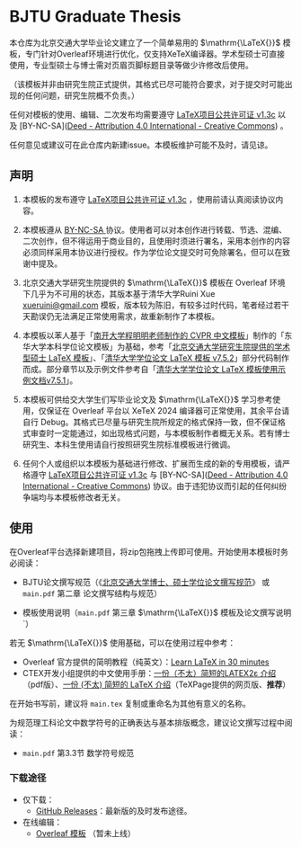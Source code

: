 
# BJTU Graduate Thesis

本仓库为北京交通大学毕业论文建立了一个简单易用的 $\mathrm{\LaTeX{}}$ 模板，专门针对Overleaf环境进行优化，仅支持XeTeX编译器。学术型硕士可直接使用，专业型硕士与博士需对页眉页脚标题目录等做少许修改后使用。

（该模板并非由研究生院正式提供，其格式已尽可能符合要求，对于提交时可能出现的任何问题，研究生院概不负责。）

任何对模板的使用、编辑、二次发布均需要遵守 [LaTeX项目公共许可证 v1.3c](https://www.latex-project.org/lppl/lppl-1-3c/) 以及 [BY-NC-SA]([Deed - Attribution 4.0 International - Creative Commons](https://creativecommons.org/licenses/by/4.0/deed.en)) 。

任何意见或建议可在此仓库内新建issue。本模板维护可能不及时，请见谅。

## 声明

1. 本模板的发布遵守 [LaTeX项目公共许可证 v1.3c](https://www.latex-project.org/lppl/lppl-1-3c/) ，使用前请认真阅读协议内容。

2. 本模板遵从 [BY-NC-SA ](https://creativecommons.org/licenses/by/4.0/deed.en) 协议。使用者可以对本创作进行转载、节选、混编、二次创作，但不得运用于商业目的，且使用时须进行署名，采用本创作的内容必须同样采用本协议进行授权。作为学位论文提交时可免除署名，但可以在致谢中提及。
   
3. 北京交通大学研究生院提供的 $\mathrm{\LaTeX{}}$ 模板在 Overleaf 环境下几乎为不可用的状态，其版本基于清华大学Ruini Xue <xueruini@gmail.com> 模板，版本较为陈旧，有较多过时代码，笔者经过若干天勘误仍无法满足正常使用需求，故重新制作了本模板。
   
4. 本模板以苯人基于「[南开大学程明明老师制作的 CVPR 中文模板](https://www.overleaf.com/read/rzdpjzqwkdwb)」制作的「东华大学本科学位论文模板」为基础，参考「[北京交通大学研究生院提供的学术型硕士 LaTeX 模板](https://gs.bjtu.edu.cn/glwj/xw/35aeeacb625243cd8297e13b332e32dc.htm)」、「[清华大学学位论文 LaTeX 模板 v7.5.2](https://github.com/tuna/thuthesis)」部分代码制作而成。部分章节以及示例文件参考自「[清华大学学位论文 LaTeX 模板使用示例文档v7.5.1](https://www.overleaf.com/latex/templates/thuthesis-tsinghua-university-thesis-latex-template/cfwgcxtvkbsx)」。
   
5. 本模板可供给交大学生们写毕业论文及 $\mathrm{\LaTeX{}}$ 学习参考使用，仅保证在 Overleaf 平台以 XeTeX 2024 编译器可正常使用，其余平台请自行 Debug。其格式已尽量与研究生院所规定的格式保持一致，但不保证格式审查时一定能通过，如出现格式问题，与本模板制作者概无关系。若有博士研究生、本科生使用请自行按照研究生院标准模板进行微调。
   
6. 任何个人或组织以本模板为基础进行修改、扩展而生成的新的专用模板，请严格遵守 [LaTeX项目公共许可证 v1.3c](https://www.latex-project.org/lppl/lppl-1-3c/) 与 [BY-NC-SA]([Deed - Attribution 4.0 International - Creative Commons](https://creativecommons.org/licenses/by/4.0/deed.en)) 协议。由于违犯协议而引起的任何纠纷争端均与本模板修改者无关。

## 使用

在Overleaf平台选择新建项目，将zip包拖拽上传即可使用。开始使用本模板时务必阅读：

* BJTU论文撰写规范（《[北京交通大学博士、硕士学位论文撰写规范](http://sse.bjtu.edu.cn/media/attachments/2017/07/20170725101952.pdf)》 或 `main.pdf` 第二章 论文撰写结构与规范）

* 模板使用说明（`main.pdf` 第三章 $\mathrm{\LaTeX{}}$ 模板及论文撰写说明`）

若无 $\mathrm{\LaTeX{}}$ 使用基础，可以在使用过程中参考：

* Overleaf 官方提供的简明教程（纯英文）：[Learn LaTeX in 30 minutes](https://www.overleaf.com/learn/latex/Learn_LaTeX_in_30_minutes)
* CTEX开发小组提供的中文使用手册：[一份（不太）简短的LATEX2ε 介绍](https://www.google.com.hk/url?sa=t&rct=j&q=&esrc=s&source=web&cd=&ved=2ahUKEwjWmb_k3ZaMAxVmbPUHHZzVMvEQFnoECBkQAQ&url=https%3A%2F%2Ftexdoc.org%2Fserve%2Flshort-zh-cn.pdf%2F0&usg=AOvVaw1lSKSJNU8TSF6WUhAHL19z&opi=89978449)（pdf版）、[一份 (不太) 简短的 LaTeX 介绍](https://www.texpage.com/docs/zh/learning/)（TeXPage提供的网页版、**推荐**）

在开始书写前，建议将 `main.tex` 复制或重命名为其他有意义的名称。

为规范理工科论文中数学符号的正确表达与基本排版概念，建议论文撰写过程中阅读：

* `main.pdf` 第3.3节 数学符号规范

### 下载途径

* 仅下载：
  * [GitHub Releases](https://github.com/AsanoYuki/BJTULaTeX/releases)：最新版的及时发布途径。
* 在线编辑：
  * [Overleaf 模板](https://www.overleaf.com/) （暂未上线）
